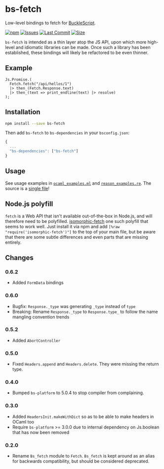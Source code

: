 # bs-fetch

Low-level bindings to fetch for [BuckleScript](https://github.com/bucklescript/bucklescript).

[![npm](https://img.shields.io/npm/v/bs-fetch.svg)](https://npmjs.org/bs-fetch)
[![Issues](https://img.shields.io/github/issues/reasonml-community/bs-fetch.svg)](https://github.com/reasonml-community/bs-fetch/issues)
[![Last Commit](https://img.shields.io/github/last-commit/reasonml-community/bs-fetch.svg)]()
[![Size](https://img.shields.io/github/size/reasonml-community/bs-fetch/lib/js/src/Fetch.js.svg)]()

`bs-fetch` is intended as a thin layer atop the JS API, upon which more high-level and idiomatic libraries can be made. Once such a library has been established, these bindings will likely be refactored to be even thinner.

## Example

```reason
Js.Promise.(
  Fetch.fetch("/api/hellos/1")
  |> then_(Fetch.Response.text)
  |> then_(text => print_endline(text) |> resolve)
);
```

## Installation

```sh
npm install --save bs-fetch
```

Then add `bs-fetch` to `bs-dependencies` in your `bsconfig.json`:
```js
{
  ...
  "bs-dependencies": ["bs-fetch"]
}
```

## Usage
See usage examples in [`ocaml_examples.ml`](https://github.com/reasonml-community/bs-fetch/blob/master/examples/ocaml_examples.ml) and [`reason_examples.re`](https://github.com/reasonml-community/bs-fetch/blob/master/examples/reason_examples.re). The source is a [single file](https://github.com/reasonml-community/bs-fetch/blob/master/src/Fetch.ml)!

## Node.js polyfill

`fetch` is a Web API that isn't available out-of-the-box in Node.js, and will therefore need to be polyfilled. [isomorphic-fetch](https://github.com/matthew-andrews/isomorphic-fetch) one such polyfill that seems to work well. Just install it via npm and add `[%raw "require('isomorphic-fetch')"]` to the top of your main file, but be aware that there are some subtle differences and even parts that are missing entirely. 

## Changes

### 0.6.2
* Added `FormData` bindings

### 0.6.0
* Bugfix: `Response._type` was generating `_type` instead of `type`
* Breaking: Rename `Response._type` to `Response.type_` to follow the name mangling convention trends

### 0.5.2
* Added `AbortController`

### 0.5.0
* Fixed `Headers.append` and `Headers.delete`. They were missing the return type.

### 0.4.0
* Bumped `bs-platform` to 5.0.4 to stop compiler from complaining.

### 0.3.0
* Added `HeadersInit.makeWithDict` so as to be able to make headers in OCaml too
* Require `bs-platform` >= 3.0.0 due to internal dependency on Js.boolean that has now been removed

### 0.2.0
* Rename `Bs_fetch` module to `Fetch`. `Bs_fetch` is kept around as an alias for backwards compatibility, but should be considered deprecated.

